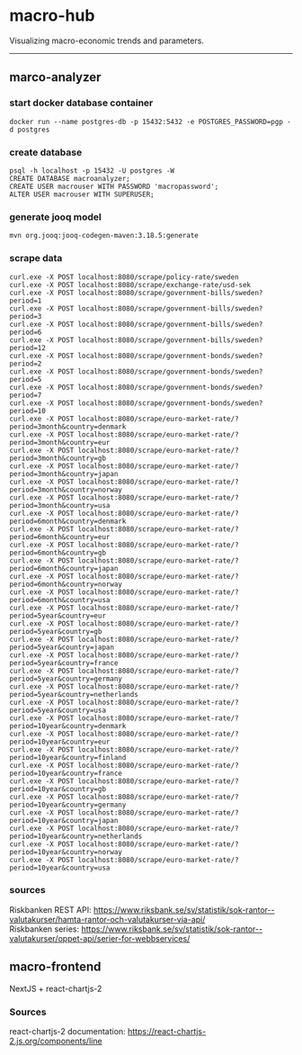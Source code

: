 # macro-hub

Visualizing macro-economic trends and parameters.

---

## marco-analyzer

### start docker database container

`docker run --name postgres-db -p 15432:5432 -e POSTGRES_PASSWORD=pgp -d postgres`

### create database

```
psql -h localhost -p 15432 -U postgres -W
CREATE DATABASE macroanalyzer;
CREATE USER macrouser WITH PASSWORD 'macropassword';
ALTER USER macrouser WITH SUPERUSER;
```

### generate jooq model

`mvn org.jooq:jooq-codegen-maven:3.18.5:generate`

### scrape data

```
curl.exe -X POST localhost:8080/scrape/policy-rate/sweden
curl.exe -X POST localhost:8080/scrape/exchange-rate/usd-sek
curl.exe -X POST localhost:8080/scrape/government-bills/sweden?period=1
curl.exe -X POST localhost:8080/scrape/government-bills/sweden?period=3
curl.exe -X POST localhost:8080/scrape/government-bills/sweden?period=6
curl.exe -X POST localhost:8080/scrape/government-bills/sweden?period=12
curl.exe -X POST localhost:8080/scrape/government-bonds/sweden?period=2
curl.exe -X POST localhost:8080/scrape/government-bonds/sweden?period=5
curl.exe -X POST localhost:8080/scrape/government-bonds/sweden?period=7
curl.exe -X POST localhost:8080/scrape/government-bonds/sweden?period=10
curl.exe -X POST localhost:8080/scrape/euro-market-rate/?period=3month&country=denmark
curl.exe -X POST localhost:8080/scrape/euro-market-rate/?period=3month&country=eur
curl.exe -X POST localhost:8080/scrape/euro-market-rate/?period=3month&country=gb
curl.exe -X POST localhost:8080/scrape/euro-market-rate/?period=3month&country=japan
curl.exe -X POST localhost:8080/scrape/euro-market-rate/?period=3month&country=norway
curl.exe -X POST localhost:8080/scrape/euro-market-rate/?period=3month&country=usa
curl.exe -X POST localhost:8080/scrape/euro-market-rate/?period=6month&country=denmark
curl.exe -X POST localhost:8080/scrape/euro-market-rate/?period=6month&country=eur
curl.exe -X POST localhost:8080/scrape/euro-market-rate/?period=6month&country=gb
curl.exe -X POST localhost:8080/scrape/euro-market-rate/?period=6month&country=japan
curl.exe -X POST localhost:8080/scrape/euro-market-rate/?period=6month&country=norway
curl.exe -X POST localhost:8080/scrape/euro-market-rate/?period=6month&country=usa
curl.exe -X POST localhost:8080/scrape/euro-market-rate/?period=5year&country=eur
curl.exe -X POST localhost:8080/scrape/euro-market-rate/?period=5year&country=gb
curl.exe -X POST localhost:8080/scrape/euro-market-rate/?period=5year&country=japan
curl.exe -X POST localhost:8080/scrape/euro-market-rate/?period=5year&country=france
curl.exe -X POST localhost:8080/scrape/euro-market-rate/?period=5year&country=germany
curl.exe -X POST localhost:8080/scrape/euro-market-rate/?period=5year&country=netherlands
curl.exe -X POST localhost:8080/scrape/euro-market-rate/?period=5year&country=usa
curl.exe -X POST localhost:8080/scrape/euro-market-rate/?period=10year&country=denmark
curl.exe -X POST localhost:8080/scrape/euro-market-rate/?period=10year&country=eur
curl.exe -X POST localhost:8080/scrape/euro-market-rate/?period=10year&country=finland
curl.exe -X POST localhost:8080/scrape/euro-market-rate/?period=10year&country=france
curl.exe -X POST localhost:8080/scrape/euro-market-rate/?period=10year&country=gb
curl.exe -X POST localhost:8080/scrape/euro-market-rate/?period=10year&country=germany
curl.exe -X POST localhost:8080/scrape/euro-market-rate/?period=10year&country=japan
curl.exe -X POST localhost:8080/scrape/euro-market-rate/?period=10year&country=netherlands
curl.exe -X POST localhost:8080/scrape/euro-market-rate/?period=10year&country=norway
curl.exe -X POST localhost:8080/scrape/euro-market-rate/?period=10year&country=usa
```

### sources

Riskbanken REST
API: https://www.riksbank.se/sv/statistik/sok-rantor--valutakurser/hamta-rantor-och-valutakurser-via-api/  
Riskbanken
series: https://www.riksbank.se/sv/statistik/sok-rantor--valutakurser/oppet-api/serier-for-webbservices/

## macro-frontend

NextJS + react-chartjs-2

### Sources

react-chartjs-2 documentation: https://react-chartjs-2.js.org/components/line